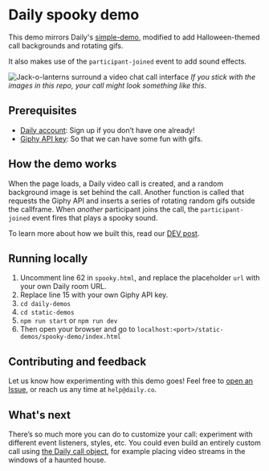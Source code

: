 # Daily spooky demo

This demo mirrors Daily's [simple-demo](https://github.com/daily-co/daily-demos/tree/main/static-demos/simple-demo), modified to add Halloween-themed call backgrounds and rotating gifs.

It also makes use of the `participant-joined` event to add sound effects.

![Jack-o-lanterns surround a video chat call interface](./assets/jack-o-lantern-demo.png)
_If you stick with the images in this repo, your call might look something like this_.

## Prerequisites

- [Daily account](https://dashboard.daily.co/): Sign up if you don’t have one already!
- [Giphy API key](https://developers.giphy.com/): So that we can have some fun with gifs.

## How the demo works

When the page loads, a Daily video call is created, and a random background image is set behind the call. Another function is called that requests the Giphy API and inserts a series of rotating random gifs outside the callframe. When _another_ participant joins the call, the `participant-joined` event fires that plays a spooky sound.

To learn more about how we built this, read our [DEV post]().

## Running locally

1. Uncomment line 62 in `spooky.html`, and replace the placeholder `url` with your own Daily room URL.
2. Replace line 15 with your own Giphy API key.
3. `cd daily-demos`
4. `cd static-demos`
5. `npm run start` or `npm run dev`
6. Then open your browser and go to `localhost:<port>/static-demos/spooky-demo/index.html`

## Contributing and feedback

Let us know how experimenting with this demo goes! Feel free to [open an Issue](https://github.com/daily-co/daily-demos/issues), or reach us any time at `help@daily.co`.

## What's next

There’s so much more you can do to customize your call: experiment with different event listeners, styles, etc. You could even build an entirely custom call using [the Daily call object](https://docs.daily.co/docs/build-a-custom-video-chat-interface), for example placing video streams in the windows of a haunted house.

